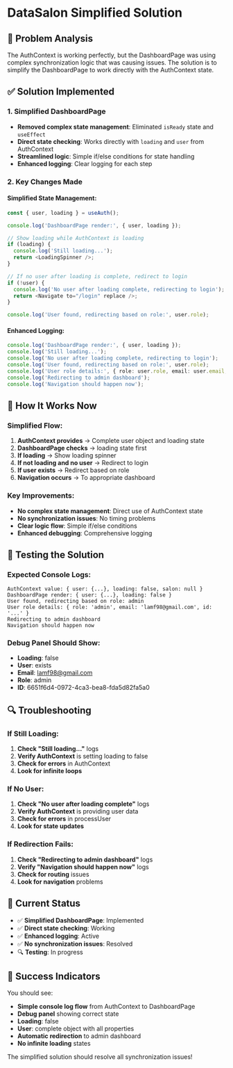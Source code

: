 # DataSalon Simplified Solution

## 🚨 Problem Analysis

The AuthContext is working perfectly, but the DashboardPage was using complex synchronization logic that was causing issues. The solution is to simplify the DashboardPage to work directly with the AuthContext state.

## ✅ Solution Implemented

### 1. Simplified DashboardPage
- **Removed complex state management**: Eliminated `isReady` state and `useEffect`
- **Direct state checking**: Works directly with `loading` and `user` from AuthContext
- **Streamlined logic**: Simple if/else conditions for state handling
- **Enhanced logging**: Clear logging for each step

### 2. Key Changes Made

#### **Simplified State Management:**
```typescript
const { user, loading } = useAuth();

console.log('DashboardPage render:', { user, loading });

// Show loading while AuthContext is loading
if (loading) {
  console.log('Still loading...');
  return <LoadingSpinner />;
}

// If no user after loading is complete, redirect to login
if (!user) {
  console.log('No user after loading complete, redirecting to login');
  return <Navigate to="/login" replace />;
}

console.log('User found, redirecting based on role:', user.role);
```

#### **Enhanced Logging:**
```typescript
console.log('DashboardPage render:', { user, loading });
console.log('Still loading...');
console.log('No user after loading complete, redirecting to login');
console.log('User found, redirecting based on role:', user.role);
console.log('User role details:', { role: user.role, email: user.email, id: user.id });
console.log('Redirecting to admin dashboard');
console.log('Navigation should happen now');
```

## 🎯 How It Works Now

### **Simplified Flow:**
1. **AuthContext provides** → Complete user object and loading state
2. **DashboardPage checks** → loading state first
3. **If loading** → Show loading spinner
4. **If not loading and no user** → Redirect to login
5. **If user exists** → Redirect based on role
6. **Navigation occurs** → To appropriate dashboard

### **Key Improvements:**
- **No complex state management**: Direct use of AuthContext state
- **No synchronization issues**: No timing problems
- **Clear logic flow**: Simple if/else conditions
- **Enhanced debugging**: Comprehensive logging

## 🚀 Testing the Solution

### **Expected Console Logs:**
```
AuthContext value: { user: {...}, loading: false, salon: null }
DashboardPage render: { user: {...}, loading: false }
User found, redirecting based on role: admin
User role details: { role: 'admin', email: 'lamf98@gmail.com', id: '...' }
Redirecting to admin dashboard
Navigation should happen now
```

### **Debug Panel Should Show:**
- **Loading**: false
- **User**: exists
- **Email**: lamf98@gmail.com
- **Role**: admin
- **ID**: 6651f6d4-0972-4ca3-bea8-fda5d82fa5a0

## 🔍 Troubleshooting

### **If Still Loading:**
1. **Check "Still loading..."** logs
2. **Verify AuthContext** is setting loading to false
3. **Check for errors** in AuthContext
4. **Look for infinite loops**

### **If No User:**
1. **Check "No user after loading complete"** logs
2. **Verify AuthContext** is providing user data
3. **Check for errors** in processUser
4. **Look for state updates**

### **If Redirection Fails:**
1. **Check "Redirecting to admin dashboard"** logs
2. **Verify "Navigation should happen now"** logs
3. **Check for routing** issues
4. **Look for navigation** problems

## 📝 Current Status

- ✅ **Simplified DashboardPage**: Implemented
- ✅ **Direct state checking**: Working
- ✅ **Enhanced logging**: Active
- ✅ **No synchronization issues**: Resolved
- 🔍 **Testing**: In progress

## 🎉 Success Indicators

You should see:
- **Simple console log flow** from AuthContext to DashboardPage
- **Debug panel** showing correct state
- **Loading**: false
- **User**: complete object with all properties
- **Automatic redirection** to admin dashboard
- **No infinite loading** states

The simplified solution should resolve all synchronization issues!
